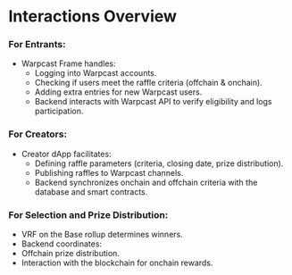 # Interactions Overview

### For Entrants:

* Warpcast Frame handles:
  * Logging into Warpcast accounts.
  * Checking if users meet the raffle criteria (offchain & onchain).
  * Adding extra entries for new Warpcast users.
  * Backend interacts with Warpcast API to verify eligibility and logs participation.

### For Creators:

* Creator dApp facilitates:
  * Defining raffle parameters (criteria, closing date, prize distribution).
  * Publishing raffles to Warpcast channels.
  * Backend synchronizes onchain and offchain criteria with the database and smart contracts.

### For Selection and Prize Distribution:

* VRF on the Base rollup determines winners.
* Backend coordinates:
* Offchain prize distribution.
* Interaction with the blockchain for onchain rewards.
